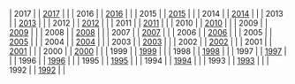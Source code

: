 | 2017 |   | [2017](2017/2017.md) | |
| 2016 |   | [2016](2016/2016.md) | |
| 2015 |   | [2015](2015/2015.md) | |
| 2014 |   | [2014](2014/2014.md) | |
| 2013 |   | [2013](2013/2013.md) | |
| 2012 |   | [2012](2012/2012.md) | |
| 2011 |   | [2011](2011/2011.md) | |
| 2010 |   | [2010](2010/2010.md) | |
| 2009 |   | [2009](2009/2009.md) | |
| 2008 |   | [2008](2008/2008.md) | |
| 2007 |   | [2007](2007/2007.md) | |
| 2006 |   | [2006](2006/2006.md) | |
| 2005 |   | [2005](2005/2005.md) | |
| 2004 |   | [2004](2004/2004.md) | |
| 2003 |   | [2003](2003/2003.md) | |
| 2002 |   | [2002](2002/2002.md) | |
| 2001 |   | [2001](2001/2001.md) | |
| 2000 |   | [2000](2000/2000.md) | |
| 1999 |   | [1999](1999/1999.md) | |
| 1998 |   | [1998](1998/1998.md) | |
| 1997 |   | [1997](1997/1997.md) | |
| 1996 |   | [1996](1996/1996.md) | |
| 1995 |   | [1995](1995/1995.md) | |
| 1994 |   | [1994](1994/1994.md) | |
| 1993 |   | [1993](1993/1993.md) | |
| 1992 |   | [1992](1992/1992.md) | |
